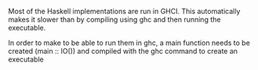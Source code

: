 Most of the Haskell implementations are run in GHCI. This automatically makes it slower than by compiling using ghc and then running the executable.

In order to make to be able to run them in ghc, a main function needs to be created (main :: IO()) and compiled with the ghc command to create an executable
